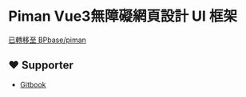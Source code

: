 
# Piman Vue3無障礙網頁設計 UI 框架
[已轉移至 BPbase/piman](https://github.com/BPbase/piman)

## ❤️ Supporter
- [Gitbook](https://www.gitbook.com/)
